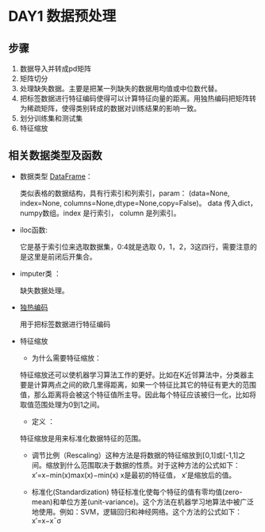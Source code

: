 
# DAY1 数据预处理

## 步骤

1. 数据导入并转成pd矩阵
2. 矩阵切分
3. 处理缺失数据。主要是把某一列缺失的数据用均值或中位数代替。
4. 把标签数据进行特征编码使得可以计算特征向量的距离。用独热编码把矩阵转为稀疏矩阵，使得类别转成的数据对训练结果的影响一致。 
5. 划分训练集和测试集
6. 特征缩放

## 相关数据类型及函数

- 数据类型 [DataFrame](http://pandas.pydata.org/pandas-docs/stable/generated/pandas.DataFrame.html)：

    类似表格的数据结构，具有行索引和列索引，param： (data=None, index=None, columns=None,dtype=None,copy=False)。 data 传入dict，numpy数组。index 是行索引， column 是列索引。

- iloc函数:
   
    它是基于索引位来选取数据集，0:4就是选取 0，1，2，3这四行，需要注意的是这里是前闭后开集合。
    
- imputer类 ：

    缺失数据处理。 
    
-  [独热编码](https://www.imooc.com/article/35900)
 
   用于把标签数据进行特征编码
   
- 特征缩放

  - 为什么需要特征缩放： 
  
  特征缩放还可以使机器学习算法工作的更好。比如在K近邻算法中，分类器主要是计算两点之间的欧几里得距离，如果一个特征比其它的特征有更大的范围值，那么距离将会被这个特征值所主导。因此每个特征应该被归一化，比如将取值范围处理为0到1之间。
  
  - 定义 ：
  
  特征缩放是用来标准化数据特征的范围。
  
    - 调节比例（Rescaling）这种方法是将数据的特征缩放到[0,1]或[-1,1]之间。缩放到什么范围取决于数据的性质。对于这种方法的公式如下：x′=x−min(x)max(x)−min(x)
x是最初的特征值， x′是缩放后的值。

    - 标准化(Standardization) 特征标准化使每个特征的值有零均值(zero-mean)和单位方差(unit-variance)。这个方法在机器学习地算法中被广泛地使用。例如：SVM，逻辑回归和神经网络。这个方法的公式如下：x′=x−x¯σ
